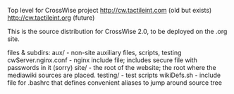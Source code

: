 Top level for CrossWise project 
http://cw.tactileint.com (old but exists)
http://cw.tactileint.org (future)

This is the source distribution for CrossWise 2.0, to be deployed on the .org site.

files & subdirs:
aux/ - non-site auxiliary files, scripts, testing
cwServer.nginx.conf - nginx include file; includes secure file with passwords in it (sorry)
site/ - the root of the website; the root where the mediawiki sources are placed.
testing/ - test scripts
wikiDefs.sh - include file for .bashrc that defines convenient aliases to jump around source tree
